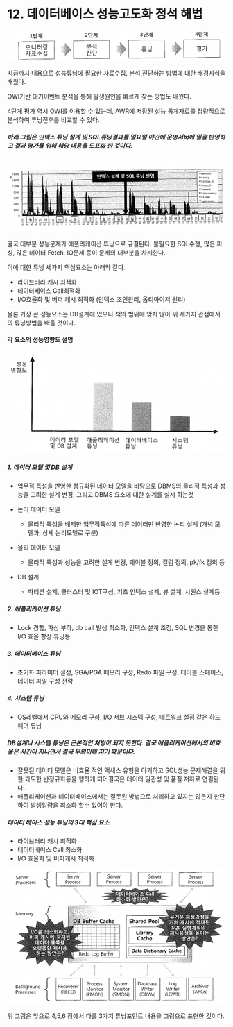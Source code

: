 # 12. 데이터베이스 성능고도화 정석 해법









![스크린샷 2024-03-03 오후 6.15.52](../../img/041.png)



지금까지 내용으로 성능튜닝에 필요한 자료수집, 분석,진단하는 방법에 대한 배경지식을 배웠다.

OWI기반 대기이벤트 분석을 통해 발생원인을 빠르게 찾는 방법도 배웠다.

4단계 평가 역시 OWI를 이용할 수 있는데, AWR에 저장된 성능 통계자료를 정량적으로 분석하여 튜닝전후를 비교할 수 있다.



##### 아래 그림은 인덱스 튜닝 설계 및 SQL튜닝결과를 일요일 야간에 운영서버에 일괄 반영하고 결과 평가를 위해 해당 내용을 도표화 한 것이다.

![스크린샷 2024-03-03 오후 6.16.02](../../img/042.png)

결국 대부분 성능문제가 애플리케이션 튜닝으로 규결된다. 불필요한 SQL수행, 많은 파싱, 많은 데이터 Fetch, IO문제 등이 문제의 대부분을 차지한다.

이에 대한 튜닝 세가지 핵심요소는 아래와 같다.

- 라이브러리 캐시 최적화
- 데이터베이스 Call최적화 
- I/O효율화 및 버퍼 캐시 최적화 (인덱스 조인원리, 옵티마이저 원리)



물론 가장 큰 성능요소는 DB설계에 있으나 책의 범위에 맞지 않아 위 세가지 관점에서의 튜닝방법을 배울 것이다.



#### 각 요소의 성능영향도 설명

![스크린샷 2024-03-03 오후 6.16.10](../../img/043.png)

#####  1. 데이터 모델 및 DB 설계

- 업무적 특성을 반영한 정규화된 데이터 모델을 바탕으로 DBMS의 물리적 특성과 성능을 고려한 설계 변경, 그리고 DBMS 요소에 대한 설계를 실시 하는것
- 논리 데이터 모델
  - 물리적 특성을 배제한 업무적특성에 따른 데이터만 반영한 논리 설계 (개녕 모델과, 상세 논리모델로 구분)
- 물리 데이터 모델
  - 물리적 특성과 성능을 고려한 설계 변경, 테이블 정의, 컬럼 정의, pk/fk 정의 등

- DB 설계
  - 파티션 설계, 클러스터 및 IOT구성, 기초 인덱스 설계, 뷰 설계, 시퀀스 설계등



##### 2. 애플리케이션 튜닝

- Lock 경합, 파싱 부하, db call 발생 최소화, 인덱스 설계 조정, SQL 변경을 통한 I/O 효율 향상 튜닝등



##### 3. 데이터베이스 튜닝

- 초기화 파라미터 설정, SGA/PGA 메모리 구성, Redo 파일 구성, 테이블 스페이스, 데이터 파일 구성 전략

##### 4. 시스템 튜닝

- OS레벨에서 CPU와 메모리 구성, I/O 서브 시스템 구성, 네트워크 설정 같은 하드웨어 튜닝







##### DB설계나 시스템 튜닝은 근본적인 처방이 되지 못한다. 결국 애플리케이션에서의 비효율은 시간이 지나면서 결국 무의미해 지기 때문이다.

- 잘못된 데이터 모델은 비효율 적인 액세스 유형을 야기하고 SQL성능 문제해결을 위한 과도한 반정규화등을 행하게 되어결국은 데이터 일관성 및 품질 저하로 연결된다.
- 애플리케이션과 데이터베이스에서는 잘못된 방법으로 처리하고 있지는 않은지 판단하여 발생일량을 최소화 할수 있어야 한다.





##### 데이터 베이스 성능 튜닝의 3대 핵심 요소

- 라이브러리 캐시 최적화
- 데이터베이스 Call 최소화
- I/O 효율화 및 버퍼캐시 최적화







![스크린샷 2024-03-03 오후 6.16.16](../../img/044.png)

위 그림은 앞으로 4,5,6 장에서 다룰 3가지 튜닝포인트 내용을 그림으로 표현한 것이다.











